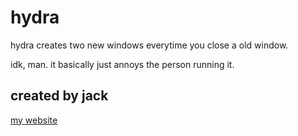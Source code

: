 # hydra

hydra creates two new windows everytime you close a old window. 

idk, man. it basically just annoys the person running it.

## created by jack
[my website](https://www.jack.ooo)

